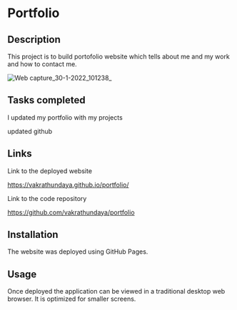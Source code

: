 # Portfolio

Description
-----------

This project is to build portofolio website which tells about me and my work and how to contact me.

![Web capture_30-1-2022_101238_](https://user-images.githubusercontent.com/94205464/151705485-095202d2-dd1d-4eeb-953a-51a506d8aa68.jpeg)

Tasks completed
---------------

I updated my portfolio with my projects

updated github

Links
------

Link to the deployed website

https://vakrathundaya.github.io/portfolio/

Link to the code repository

https://github.com/vakrathundaya/portfolio

Installation
------------

The website was deployed using GitHub Pages.

Usage
-----
Once deployed the application can be viewed in a traditional desktop web browser. It is optimized for smaller screens.